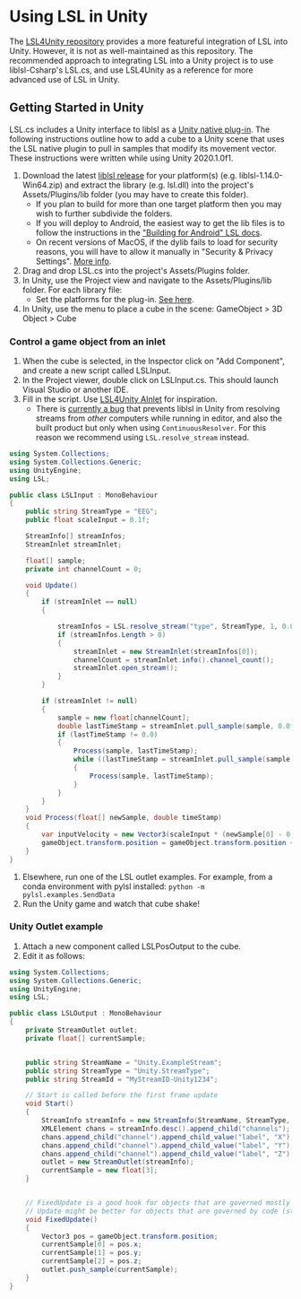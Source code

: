 # Using LSL in Unity

The [LSL4Unity repository](https://github.com/labstreaminglayer/LSL4Unity) provides a more featureful integration of LSL into Unity. However, it is not as well-maintained as this repository. The recommended approach to integrating LSL into a Unity project is to use liblsl-Csharp's LSL.cs, and use LSL4Unity as a reference for more advanced use of LSL in Unity.

## Getting Started in Unity

LSL.cs includes a Unity interface to liblsl as a [Unity native plug-in](https://docs.unity3d.com/Manual/NativePlugins.html). The following instructions outline how to add a cube to a Unity scene that uses the LSL native plugin to pull in samples that modify its movement vector. These instructions were written while using Unity 2020.1.0f1.

1. Download the latest [liblsl release](https://github.com/sccn/liblsl/releases) for your platform(s) (e.g. liblsl-1.14.0-Win64.zip) and extract the library (e.g. lsl.dll) into the project's Assets/Plugins/lib folder (you may have to create this folder).
    * If you plan to build for more than one target platform then you may wish to further subdivide the folders.
    * If you will deploy to Android, the easiest way to get the lib files is to follow the instructions in the ["Building for Android" LSL docs](https://labstreaminglayer.readthedocs.io/dev/build_android.html).
    * On recent versions of MacOS, if the dylib fails to load for security reasons, you will have to allow it manually in "Security & Privacy Settings". [More info](https://support.apple.com/en-ca/HT202491).
1. Drag and drop LSL.cs into the project's Assets/Plugins folder.
1. In Unity, use the Project view and navigate to the Assets/Plugins/lib folder. For each library file:
    * Set the platforms for the plug-in. [See here](https://docs.unity3d.com/Manual/PluginsForDesktop.html).
1. In Unity, use the menu to place a cube in the scene: GameObject > 3D Object > Cube

### Control a game object from an inlet

1. When the cube is selected, in the Inspector click on "Add Component", and create a new script called LSLInput.
1. In the Project viewer, double click on LSLInput.cs. This should launch Visual Studio or another IDE.
1. Fill in the script. Use [LSL4Unity AInlet](https://github.com/labstreaminglayer/LSL4Unity/blob/master/Scripts/AInlet.cs) for inspiration.
    * There is [currently a bug](https://github.com/sccn/liblsl/issues/29) that prevents liblsl in Unity from resolving streams from _other_ computers while running in editor, and also the built product but only when using `ContinuousResolver`. For this reason we recommend using `LSL.resolve_stream` instead.

```cs
using System.Collections;
using System.Collections.Generic;
using UnityEngine;
using LSL;

public class LSLInput : MonoBehaviour
{
    public string StreamType = "EEG";
    public float scaleInput = 0.1f;

    StreamInfo[] streamInfos;
    StreamInlet streamInlet;

    float[] sample;
    private int channelCount = 0;

    void Update()
    {
        if (streamInlet == null)
        {

            streamInfos = LSL.resolve_stream("type", StreamType, 1, 0.0);
            if (streamInfos.Length > 0)
            {
                streamInlet = new StreamInlet(streamInfos[0]);
                channelCount = streamInlet.info().channel_count();
                streamInlet.open_stream();
            }
        }

        if (streamInlet != null)
        {
            sample = new float[channelCount];
            double lastTimeStamp = streamInlet.pull_sample(sample, 0.0f);
            if (lastTimeStamp != 0.0)
            {
                Process(sample, lastTimeStamp);
                while ((lastTimeStamp = streamInlet.pull_sample(sample, 0.0f)) != 0)
                {
                    Process(sample, lastTimeStamp);
                }
            }
        }
    }
    void Process(float[] newSample, double timeStamp)
    {
        var inputVelocity = new Vector3(scaleInput * (newSample[0] - 0.5f), scaleInput * (newSample[1] - 0.5f), scaleInput * (newSample[2] -0.5f));
        gameObject.transform.position = gameObject.transform.position + inputVelocity;
    }
}

 ```
1. Elsewhere, run one of the LSL outlet examples. For example, from a conda environment with pylsl installed: `python -m pylsl.examples.SendData`
1. Run the Unity game and watch that cube shake!

### Unity Outlet example

1. Attach a new component called LSLPosOutput to the cube.
1. Edit it as follows:
```cs
using System.Collections;
using System.Collections.Generic;
using UnityEngine;
using LSL;

public class LSLOutput : MonoBehaviour
{
    private StreamOutlet outlet;
    private float[] currentSample;


    public string StreamName = "Unity.ExampleStream";
    public string StreamType = "Unity.StreamType";
    public string StreamId = "MyStreamID-Unity1234";

    // Start is called before the first frame update
    void Start()
    {
        StreamInfo streamInfo = new StreamInfo(StreamName, StreamType, 3, Time.fixedDeltaTime * 1000, LSL.channel_format_t.cf_float32);
        XMLElement chans = streamInfo.desc().append_child("channels");
        chans.append_child("channel").append_child_value("label", "X");
        chans.append_child("channel").append_child_value("label", "Y");
        chans.append_child("channel").append_child_value("label", "Z");
        outlet = new StreamOutlet(streamInfo);
        currentSample = new float[3];
    }


    // FixedUpdate is a good hook for objects that are governed mostly by physics (gravity, momentum).
    // Update might be better for objects that are governed by code (stimulus, event).
    void FixedUpdate()
    {
        Vector3 pos = gameObject.transform.position;
        currentSample[0] = pos.x;
        currentSample[1] = pos.y;
        currentSample[2] = pos.z;
        outlet.push_sample(currentSample);
    }
}
```
